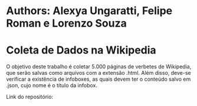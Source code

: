 # Authors: Alexya Ungaratti, Felipe Roman e Lorenzo Souza 

# Coleta de Dados na Wikipedia

O objetivo deste trabalho é coletar 5.000 páginas de verbetes de Wikipedia, que serão salvas como arquivos com a extensão .html.
Além disso, deve-se verificar a existência de infoboxes, as quais devem ter o conteúdo salvo em .json, cujo nome é o título da infobox. 

Link do repositório: 
